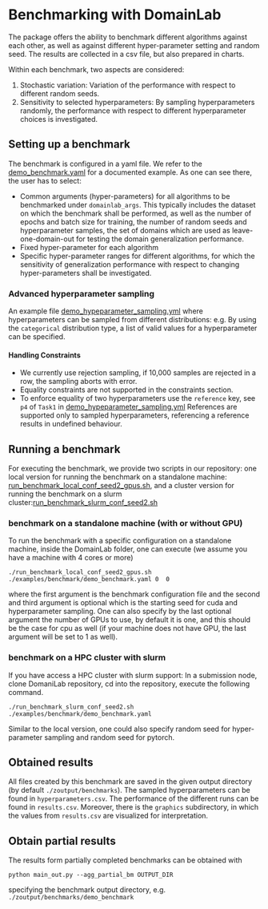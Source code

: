 # Benchmarking with DomainLab

The package offers the ability to benchmark different algorithms against each other, as well as
against different hyper-parameter setting and random seed.
The results are collected in a csv file, but also prepared in charts.

Within each benchmark, two aspects are considered:
1. Stochastic variation: Variation of the performance with respect to different random seeds.
2. Sensitivity to selected hyperparameters: By sampling hyperparameters randomly,
the performance with respect to different hyperparameter choices is investigated. 

## Setting up a benchmark
The benchmark is configured in a yaml file. We refer to the
[demo_benchmark.yaml](https://github.com/marrlab/DomainLab/blob/master/examples/benchmark/demo_benchmark.yaml)
for a documented example. As one can see there, the user has to select:
- Common arguments (hyper-parameters) for all algorithms to be benchmarked under `domainlab_args`. This typically includes the dataset on which the benchmark
shall be performed, as well as the number of epochs and batch size for training, the number of random seeds and hyperparameter samples, the set of domains which are used as leave-one-domain-out for testing the domain generalization performance.
- Fixed hyper-parameter for each algorithm
- Specific hyper-parameter ranges for different algorithms, for which the sensitivity of generalization performance with respect to changing hyper-parameters shall be investigated.

### Advanced hyperparameter sampling
An example file [demo_hypeparameter_sampling.yml](https://github.com/marrlab/DomainLab/blob/master/examples/yaml/demo_hyperparameter_sampling.yml) where hyperparameters can be sampled from different distributions: e.g. By using the `categorical` distribution type, a list of valid values for a hyperparameter can be specified.

#### Handling Constraints 
- We currently use rejection sampling, if 10,000 samples are rejected in a row, the sampling
aborts with error.
- Equality constraints are not supported in the constraints section. 
- To enforce equality of two hyperparameters use the `reference` key, see `p4` of `Task1` in  [demo_hypeparameter_sampling.yml](https://github.com/marrlab/DomainLab/blob/master/examples/yaml/demo_hyperparameter_sampling.yml)
References are supported only to sampled hyperparameters, referencing a reference
results in undefined behaviour.


## Running a benchmark
For executing the benchmark, we provide two scripts in our repository: one local version for running the benchmark on a standalone machine: [run_benchmark_local_conf_seed2_gpus.sh](https://github.com/marrlab/DomainLab/blob/master/run_benchmark_local_conf_seed2_gpus.sh), and a cluster version for running the benchmark on a slurm cluster:[run_benchmark_slurm_conf_seed2.sh](https://github.com/marrlab/DomainLab/blob/master/run_benchmark_slurm_conf_seed2.sh)

### benchmark on a standalone machine (with or without GPU)
To run the benchmark with a specific configuration on a standalone machine, inside the DomainLab folder, one can execute (we assume you have a machine with 4 cores or more)
```shell
./run_benchmark_local_conf_seed2_gpus.sh ./examples/benchmark/demo_benchmark.yaml 0  0
```
where the first argument is the benchmark configuration file and the second and third argument is optional which is the starting seed for cuda and hyperparameter sampling.
One can also specify by the last optional argument the number of GPUs to use, by default it is one, and this should be the case for cpu as well (if your machine does not have GPU, the last argument will be set to 1 as well).

### benchmark on a HPC cluster with slurm
If you have access a HPC cluster with slurm support: In a submission node, clone DomaniLab repository, cd into the repository, execute the following command.
```shell
./run_benchmark_slurm_conf_seed2.sh ./examples/benchmark/demo_benchmark.yaml
```
Similar to the local version, one could also specify random seed for hyper-parameter sampling and random seed for pytorch.

## Obtained results
All files created by this benchmark are saved in the given output directory (by default `./zoutput/benchmarks`).
The sampled hyperparameters can be found in `hyperparameters.csv`.
The performance of the different runs can be found in `results.csv`. Moreover, there is
the `graphics` subdirectory, in which the values from `results.csv` are visualized for interpretation.


## Obtain partial results
The results form partially completed benchmarks can be obtained with
```commandline
python main_out.py --agg_partial_bm OUTPUT_DIR
```
specifying the benchmark output directory, e.g. `./zoutput/benchmarks/demo_benchmark`
